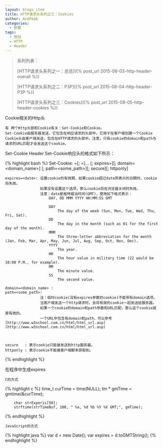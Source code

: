 ```yaml
---
layout: blogs_item
title: HTTP请求头系列之三：Cookies
author: AcePeak
categories:
  - 积累
tags:
  - 原创
  - HTTP
  - Header
---
```


> 系列列表：
>
> [HTTP请求头系列之一：总览]({% post_url 2015-08-03-http-header-overall %})
>
> [HTTP请求头系列之二：P3P]({% post_url 2015-08-04-http-header-P3P %})
>
> [HTTP请求头系列之三：Cookies]({% post_url 2015-08-05-http-header-cookies %})


Cookie相关的Http头

    有 两个Http头部和Cookie有关：Set-Cookie和Cookie。
    Set-Cookie由服务器发送，它包含在响应请求的头部中。它用于在客户端创建一个Cookie
    Cookie头由客户端发送，包含在HTTP请求的头部中。注意，只有cookie的domain和path与请求的URL匹配才会发送这个cookie。

Set-Cookie Header
    Set-Cookie响应头的格式如下所示：

{% highlight bash %}
        Set-Cookie: <name>=<value>[; <name>=<value>]...
                    [; expires=<date>][; domain=<domain_name>]
                    [; path=<some_path>][; secure][; httponly]

    expires=<date>: 设置cookie的有效期，如果cookie超过date所表示的日期时，cookie将失效。
                    如果没有设置这个选项，那么cookie将在浏览器关闭时失效。
                    注意：date是格林威治时间(GMT)，使用如下格式表示：
                        DAY, DD MMM YYYY HH:MM:SS GMT

                        DAY
                            The day of the week (Sun, Mon, Tue, Wed, Thu, Fri, Sat).
                        DD
                            The day in the month (such as 01 for the first day of the month).
                        MMM
                            The three-letter abbreviation for the month (Jan, Feb, Mar, Apr, May, Jun, Jul, Aug, Sep, Oct, Nov, Dec).
                        YYYY
                            The year.
                        HH
                            The hour value in military time (22 would be 10:00 P.M., for example).
                        MM
                            The minute value.
                        SS
                            The second value.

    domain=<domain_name> :
    path=<some_path>:
                    注：临时cookie(没有expires参数的cookie)不能带有domain选项。
                    当客户端发送一个http请求时，会将有效的cookie一起发送给服务器。
                    如果一个cookie的domain和path参数和URL匹配，那么这个cookie就是有效的。
                    一个URL中包含有domain和path，可以参考[http://www.w3school.com.cn/html/html_url.asp](http://www.w3school.com.cn/html/html_url.asp)



    secure   : 表示cookie只能被发送到http服务器。
    httponly : 表示cookie不能被客户端脚本获取到。
{% endhighlight %}


 在程序中生成expires

    C的方式

{% highlight c %}
        time_t curTime = time(NULL);
        tm * gmTime = gmtime(&curTime);

        char strExperis[50];
        strftime(strTimeBuf, 100, " %a, %d %b %Y %X GMT;", gmTime);
{% endhighlight %}

    JavaScript的方式

{% highlight java %}
        var d = new Date();
        var expires = d.toGMTString();
{% endhighlight %}
